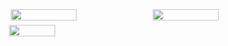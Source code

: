<div align="center" style="display: flex; flex-wrap: wrap; gap: 8px;">
  <img width="48%" src="https://streak-stats.demolab.com/?user=JumpingKeyCaps&theme=react&hide_border=true&border_radius=4.5&date_format=M+j%5B%2C+Y%5D&mode=daily&disable_animations=false&hide_total_contributions=false&hide_current_streak=false&hide_longest_streak=false&exclude_days=&locale=en&card_height=200" />

 <img width="48%" src="https://github-readme-stats.vercel.app/api?username=JumpingKeyCaps&theme=react&hide_title=false&hide_rank=false&show_icons=false&include_all_commits=false&count_private=true&line_height=23&hide_border=true" />
</div>

<div align="center" style="display: flex; flex-wrap: wrap; gap: 8px; margin-top: 8px;">
  
  <!-- Langs -->
  <img width="40%" src="https://github-readme-stats.vercel.app/api/top-langs?username=JumpingKeyCaps&theme=react&cache_seconds=1800&border_radius=4&hide_title=true&layout=compact&langs_count=5&card_width=400&hide_progress=false&hide_border=true&card_height=200" />
  
</div>


